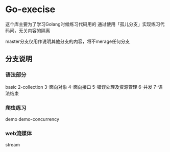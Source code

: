 # Go-execise

这个库主要为了学习Golang时候练习代码用的
通过使用「孤儿分支」实现练习代码间，无关内容的隔离

master分支仅用作说明其他分支的内容，将不merage任何分支

## 分支说明
### 语法部分
basic
2-collection
3-面向对象
4-面向接口
5-错误处理及资源管理
6-并发
7-语法结束
### 爬虫练习
demo
demo-concurrency
### web流媒体
stream

